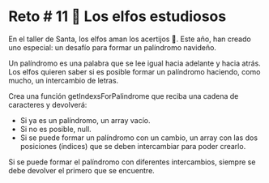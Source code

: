 # Reto # 11 📖 Los elfos estudiosos

En el taller de Santa, los elfos aman los acertijos 🧠. Este año, han creado uno especial: un desafío para formar un palíndromo navideño.

Un palíndromo es una palabra que se lee igual hacia adelante y hacia atrás. Los elfos quieren saber si es posible formar un palíndromo haciendo, como mucho, un intercambio de letras.

Crea una función getIndexsForPalindrome que reciba una cadena de caracteres y devolverá:

- Si ya es un palíndromo, un array vacío.
- Si no es posible, null.
- Si se puede formar un palíndromo con un cambio, un array con las dos posiciones (índices) que se deben intercambiar para poder crearlo.

Si se puede formar el palíndromo con diferentes intercambios, siempre se debe devolver el primero que se encuentre.
